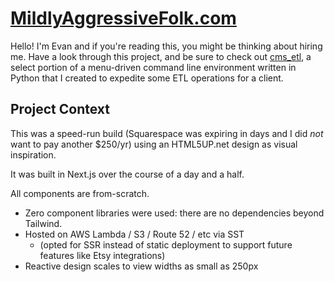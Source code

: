 # [MildlyAggressiveFolk.com](https://www.MildlyAggressivefolk.com)

Hello! I'm Evan and if you're reading this, you might be thinking about hiring me.
Have a look through this project, and be sure to check out [cms_etl](../../../cms_etl), a select portion
of a menu-driven command line environment written in Python that I created to expedite some ETL operations
for a client. 

## Project Context

This was a speed-run build (Squarespace was expiring in days and I did *not* want to pay another $250/yr)
using an HTML5UP.net design as visual inspiration.

It was built in Next.js over the course of a day and a half.

All components are from-scratch. 
- Zero component libraries were used: there are no dependencies beyond Tailwind.
- Hosted on AWS Lambda / S3 / Route 52 / etc via SST
  - (opted for SSR instead of static deployment to support future features like Etsy integrations)
- Reactive design scales to view widths as small as 250px
